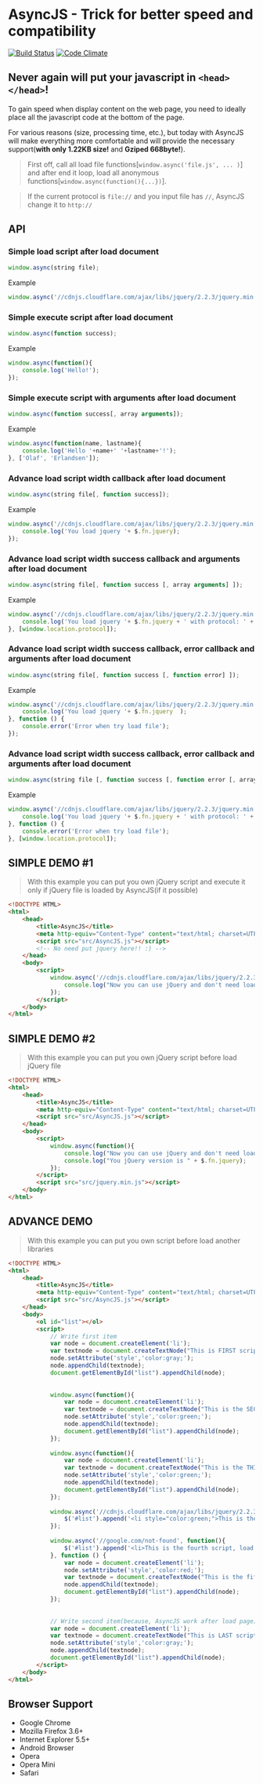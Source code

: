 # AsyncJS - Trick for better speed and compatibility

[![Build Status](https://travis-ci.org/olaferlandsen/AsyncJS.png?branch=master)](https://travis-ci.org/olaferlandsen/AsyncJS) [![Code Climate](https://codeclimate.com/github/olaferlandsen/AsyncJS.png)](https://codeclimate.com/github/olaferlandsen/AsyncJS)

## Never again will put your javascript in `<head></head>`!

To gain speed when display content on the web page, you need to ideally place all the javascript code at the bottom of the page.

For various reasons (size, processing time, etc.), but today with AsyncJS will make everything more comfortable and will provide the necessary support(**with only 1.22KB size!** and **Gziped 668byte!**).

> First off, call all load file functions[`window.async('file.js', ... )`] and after end it loop, load all anonymous functions[`window.async(function(){...})`].</p>

> If the current protocol is `file://` and you input file has `//`, AsyncJS change it to `http://`</p>

## API
### Simple load script after load document
```javascript
window.async(string file);
```
Example
```javascript
window.async('//cdnjs.cloudflare.com/ajax/libs/jquery/2.2.3/jquery.min.js');
```




### Simple execute script after load document
```javascript
window.async(function success);
```
Example
```javascript
window.async(function(){
    console.log('Hello!');
});
```

### Simple execute script with arguments after load document
```javascript
window.async(function success[, array arguments]);
```
Example
```javascript
window.async(function(name, lastname){
    console.log('Hello '+name+' '+lastname+'!');
}, ['Olaf', 'Erlandsen']);
```

### Advance load script width callback after load document
```javascript
window.async(string file[, function success]);
```
Example
```javascript
window.async('//cdnjs.cloudflare.com/ajax/libs/jquery/2.2.3/jquery.min.js', function(){
    console.log('You load jquery '+ $.fn.jquery);
});
```

### Advance load script width success callback and arguments after load document
```javascript
window.async(string file[, function success [, array arguments] ]);
```
Example
```javascript
window.async('//cdnjs.cloudflare.com/ajax/libs/jquery/2.2.3/jquery.min.js', function(protocol){
    console.log('You load jquery '+ $.fn.jquery + ' with protocol: ' + protocol);
}, [window.location.protocol]);
```

### Advance load script width success callback, error callback and arguments after load document
```javascript
window.async(string file[, function success [, function error] ]);
```
Example
```javascript
window.async('//cdnjs.cloudflare.com/ajax/libs/jquery/2.2.3/jquery.min.js', function(){
    console.log('You load jquery '+ $.fn.jquery  );
}, function () {
    console.error('Error when try load file');
});
```


### Advance load script width success callback, error callback and arguments after load document
```javascript
window.async(string file [, function success [, function error [, array arguments] ] ]);
```
Example
```javascript
window.async('//cdnjs.cloudflare.com/ajax/libs/jquery/2.2.3/jquery.min.js', function(protocol){
    console.log('You load jquery '+ $.fn.jquery + ' with protocol: ' + protocol);
}, function () {
    console.error('Error when try load file');
}, [window.location.protocol]);
```


## SIMPLE DEMO #1
> With this example you can put you own jQuery script and execute it only if jQuery file is loaded by AsyncJS(if it possible)

```html
<!DOCTYPE HTML>
<html>
    <head>
        <title>AsyncJS</title>
        <meta http-equiv="Content-Type" content="text/html; charset=UTF-8" />
        <script src="src/AsyncJS.js"></script>
        <!-- No need put jquery here!! :) -->
    </head>
    <body>
        <script>
            window.async('//cdnjs.cloudflare.com/ajax/libs/jquery/2.2.3/jquery.min.js', function(){
                console.log("Now you can use jQuery and don't need load it on <head> any more :)");
            });
        </script>
    </body>
</html>
```

## SIMPLE DEMO #2
> With this example you can put you own jQuery script before load jQuery file
```html
<!DOCTYPE HTML>
<html>
    <head>
        <title>AsyncJS</title>
        <meta http-equiv="Content-Type" content="text/html; charset=UTF-8" />
        <script src="src/AsyncJS.js"></script>
    </head>
    <body>
        <script>
            window.async(function(){
                console.log("Now you can use jQuery and don't need load it on <head> any more, because you can use Async before load jQuery :)");
                console.log("You jQuery version is " + $.fn.jquery);
            });
        </script>
        <script src="src/jquery.min.js"></script>
    </body>
</html>
```

## ADVANCE DEMO
> With this example you can put you own script before load another libraries

```html
<!DOCTYPE HTML>
<html>
    <head>
        <title>AsyncJS</title>
        <meta http-equiv="Content-Type" content="text/html; charset=UTF-8" />
        <script src="src/AsyncJS.js"></script>
    </head>
    <body>
        <ol id="list"></ol>
        <script>
            // Write first item
            var node = document.createElement('li');
            var textnode = document.createTextNode("This is FIRST script, but don't use AsyncJS");
            node.setAttribute('style','color:gray;');
            node.appendChild(textnode); 
            document.getElementById("list").appendChild(node);
            
            
            window.async(function(){
                var node = document.createElement('li');
                var textnode = document.createTextNode("This is the SECOND script and DOES USE AsyncJS.");
                node.setAttribute('style','color:green;');
                node.appendChild(textnode);
                document.getElementById("list").appendChild(node);
            });
            
            window.async(function(){
                var node = document.createElement('li');
                var textnode = document.createTextNode("This is the THIRD script and DOES USE AsyncJS.");
                node.setAttribute('style','color:green;');
                node.appendChild(textnode);
                document.getElementById("list").appendChild(node);
            });
            
            window.async('//cdnjs.cloudflare.com/ajax/libs/jquery/2.2.3/jquery.min.js', function(){
                $('#list').append('<li style="color:green;">This is the fourth script, load <em>jQuery('+$.fn.jquery+')</em> and DOES USE AsyncJS</li>');;
            });
            
            window.async('//google.com/not-found', function(){
                $('#list').append('<li>This is the fourth script, load jQuery and DOES USE AsyncJS</li>');;
            }, function () {
                var node = document.createElement('li');
                node.setAttribute('style','color:red;');
                var textnode = document.createTextNode("This is the fifth  script and USE ERROR METHOD");
                node.appendChild(textnode);
                document.getElementById("list").appendChild(node);
            });
            
            
            // Write second item(because, AsyncJS work after load page), but technically this item  is the last item
            var node = document.createElement('li');
            var textnode = document.createTextNode("This is LAST script, but don't use AsyncJS");
            node.setAttribute('style','color:gray;');
            node.appendChild(textnode); 
            document.getElementById("list").appendChild(node);
        </script>
    </body>
</html>
```


## Browser Support
* Google Chrome
* Mozilla Firefox 3.6+
* Internet Explorer 5.5+
* Android Browser
* Opera
* Opera Mini
* Safari
